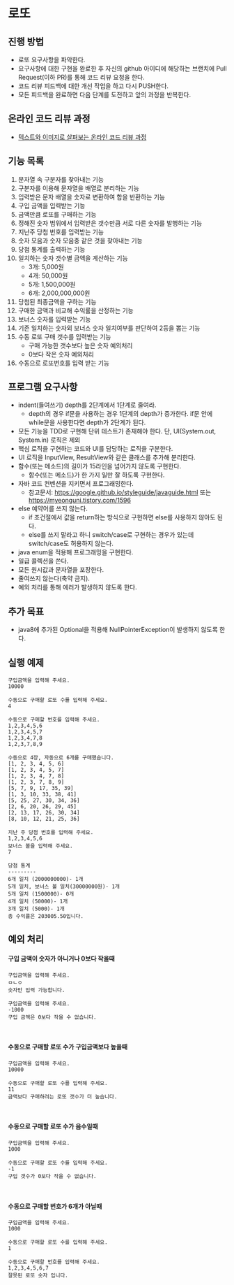 # 로또
## 진행 방법
* 로또 요구사항을 파악한다.
* 요구사항에 대한 구현을 완료한 후 자신의 github 아이디에 해당하는 브랜치에 Pull Request(이하 PR)를 통해 코드 리뷰 요청을 한다.
* 코드 리뷰 피드백에 대한 개선 작업을 하고 다시 PUSH한다.
* 모든 피드백을 완료하면 다음 단계를 도전하고 앞의 과정을 반복한다.

## 온라인 코드 리뷰 과정
* [텍스트와 이미지로 살펴보는 온라인 코드 리뷰 과정](https://github.com/next-step/nextstep-docs/tree/master/codereview)

## 기능 목록
1.  문자열 속 구분자를 찾아내는 기능
2.  구분자를 이용해 문자열을 배열로 분리하는 기능
3.  입력받은 문자 배열을 숫자로 변환하여 합을 반환하는 기능
4.  구입 금액을 입력받는 기능
5.  금액만큼 로또를 구매하는 기능
6.  정해진 숫자 범위에서 입력받은 갯수만큼 서로 다른 숫자를 발행하는 기능
7.  지난주 당첨 번호를 입력받는 기능
8.  숫자 모음과 숫자 모음중 같은 것을 찾아내는 기능
9.  당첨 통계를 출력하는 기능
10. 일치하는 숫자 갯수별 금액을 계산하는 기능
    *   3개: 5,000원
    *   4개: 50,000원
    *   5개: 1,500,000원
    *   6개: 2,000,000,000원
11. 당첨된 최종금액을 구하는 기능
12. 구매한 금액과 비교해 수익률을 산정하는 기능
13. 보너스 숫자를 입력받는 기능
14. 기존 일치하는 숫자외 보너스 숫자 일치여부를 판단하여 2등을 뽑는 기능
15. 수동 로또 구매 갯수를 입력받는 기능
    *   구매 가능한 갯수보다 높은 숫자 예외처리
    *   0보다 작은 숫자 예외처리
16. 수동으로 로또번호를 입력 받는 기능

## 프로그램 요구사항 
*   indent(들여쓰기) depth를 2단계에서 1단계로 줄여라.
    *   depth의 경우 if문을 사용하는 경우 1단계의 depth가 증가한다. if문 안에 while문을 사용한다면 depth가 2단계가 된다.
*   모든 기능을 TDD로 구현해 단위 테스트가 존재해야 한다. 단, UI(System.out, System.in) 로직은 제외
*   핵심 로직을 구현하는 코드와 UI를 담당하는 로직을 구분한다.
*   UI 로직을 InputView, ResultView와 같은 클래스를 추가해 분리한다.
*   함수(또는 메소드)의 길이가 15라인을 넘어가지 않도록 구현한다. 
    *   함수(또는 메소드)가 한 가지 일만 잘 하도록 구현한다.
*   자바 코드 컨벤션을 지키면서 프로그래밍한다.
    *   참고문서: https://google.github.io/styleguide/javaguide.html 또는 https://myeonguni.tistory.com/1596
*   else 예약어를 쓰지 않는다.
    *   if 조건절에서 값을 return하는 방식으로 구현하면 else를 사용하지 않아도 된다.
    *   else를 쓰지 말라고 하니 switch/case로 구현하는 경우가 있는데 switch/case도 허용하지 않는다.
*   java enum을 적용해 프로그래밍을 구현한다.
*   일급 콜렉션을 쓴다.
*   모든 원시값과 문자열을 포장한다.
*   줄여쓰지 않는다(축약 금지).
*   예외 처리를 통해 에러가 발생하지 않도록 한다.

## 추가 목표
*   java8에 추가된 Optional을 적용해 NullPointerException이 발생하지 않도록 한다.


## 실행 예제
```
구입금액을 입력해 주세요.
10000

수동으로 구매할 로또 수를 입력해 주세요.
4

수동으로 구매할 번호를 입력해 주세요.
1,2,3,4,5,6
1,2,3,4,5,7
1,2,3,4,7,8
1,2,3,7,8,9

수동으로 4장, 자동으로 6개를 구매했습니다.
[1, 2, 3, 4, 5, 6]
[1, 2, 3, 4, 5, 7]
[1, 2, 3, 4, 7, 8]
[1, 2, 3, 7, 8, 9]
[5, 7, 9, 17, 35, 39]
[1, 3, 10, 33, 38, 41]
[5, 25, 27, 30, 34, 36]
[2, 6, 20, 26, 29, 45]
[2, 13, 17, 26, 30, 34]
[8, 10, 12, 21, 25, 36]

지난 주 당첨 번호를 입력해 주세요.
1,2,3,4,5,6
보너스 볼을 입력해 주세요.
7

당첨 통계
---------
6개 일치 (2000000000)- 1개
5개 일치, 보너스 볼 일치(30000000원)- 1개
5개 일치 (1500000)- 0개
4개 일치 (50000)- 1개
3개 일치 (5000)- 1개
총 수익률은 203005.50입니다.
```

## 예외 처리
#### 구입 금액이 숫자가 아니거나 0보다 작을때
```
구입금액을 입력해 주세요.
ㅁㄴㅇ
숫자만 입력 가능합니다.
```
```
구입금액을 입력해 주세요.
-1000
구입 금액은 0보다 작을 수 없습니다.
```
<br>

#### 수동으로 구매할 로또 수가 구입금액보다 높을때
```
구입금액을 입력해 주세요.
10000

수동으로 구매할 로또 수를 입력해 주세요.
11
금액보다 구매하려는 로또 갯수가 더 높습니다.
```
<br>

#### 수동으로 구매할 로또 수가 음수일때
```
구입금액을 입력해 주세요.
1000

수동으로 구매할 로또 수를 입력해 주세요.
-1
구입 갯수가 0보다 작을 수 없습니다.
```
<br>

#### 수동으로 구매할 번호가 6개가 아닐때
```
구입금액을 입력해 주세요.
1000

수동으로 구매할 로또 수를 입력해 주세요.
1

수동으로 구매할 번호를 입력해 주세요.
1,2,3,4,5,6,7
잘못된 로또 숫자 입니다.
```
